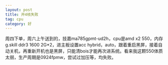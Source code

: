 ```yaml
---
layout: post
title: 开4核失败
tag: cpu
category: 好
---
```

周四下单，周六上午送到的，技嘉ma785gpmt-ud2h，cpu是amd x2 550，内存g.skill ddr3 1600 2G*2，进主板设置acc hybrid，auto，跟着重启黑屏，接着自动关机，再重新开机也是黑屏，只能清bois才能再次进系统。看来我这颗550体质太弱，生产周期是0924fpmw，尝试过加压等，均失败。